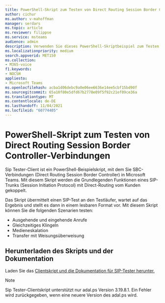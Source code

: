 ```yaml
---
title: PowerShell-Skript zum Testen von Direct Routing Session Border Controller-Verbindungen
author: cichur
ms.author: v-mahoffman
manager: serdars
ms.topic: article
ms.reviewer: filippse
ms.service: msteams
audience: admin
description: Verwenden Sie dieses PowerShell-Skriptbeispiel zum Testen von Direct Routing Session Border Controller-Verbindungen in Microsoft Teams.
ms.localizationpriority: medium
search.appverid: MET150
ms.collection:
- M365-voice
f1.keywords:
- NOCSH
appliesto:
- Microsoft Teams
ms.openlocfilehash: acba1d06debc9a0e06ee6636e14ee5cbf15bd90f
ms.sourcegitcommit: 65a10f80e5dfd67b2778e09f5f92c21ef09ce36a
ms.translationtype: MT
ms.contentlocale: de-DE
ms.lasthandoff: 11/04/2021
ms.locfileid: "60774405"
---
```

# <a name="powershell-script-to-test-direct-routing-session-border-controller-connections"></a>PowerShell-Skript zum Testen von Direct Routing Session Border Controller-Verbindungen

Sip Tester-Client ist ein PowerShell-Beispielskript, mit dem Sie SBC-Verbindungen (Direct Routing Session Border Controller) in Microsoft Teams. Mit diesem Skript werden die Grundlegenden Funktionen eines SIP-Trunks (Session Initiation Protocol) mit Direct-Routing vom Kunden gekoppelt.

Das Skript übermittelt einen SIP-Test an den Testläufer, wartet auf das Ergebnis und stellt es dann in einem lesbaren Format vor. Mit diesem Skript können Sie die folgenden Szenarien testen:

- Ausgehende und eingehende Anrufe
- Gleichzeitiges Klingeln
- Medieneskalation
- Transfer mit Weisungsüberweisung

## <a name="download-the-script-and-documentation"></a>Herunterladen des Skripts und der Dokumentation

Laden Sie das [Clientskript und die Dokumentation für SIP-Tester herunter.](https://github.com/MicrosoftDocs/OfficeDocs-SkypeForBusiness/blob/live/Teams/downloads/sip-tester-client/siptesterclient.zip?raw=true)

  > [!NOTE]
  > Sip Tester-Clientskript unterstützt nur adal.ps Version 3.19.8.1. Ein Fehler wird zurückgegeben, wenn eine neuere Version des adal.ps wird.
  
  
